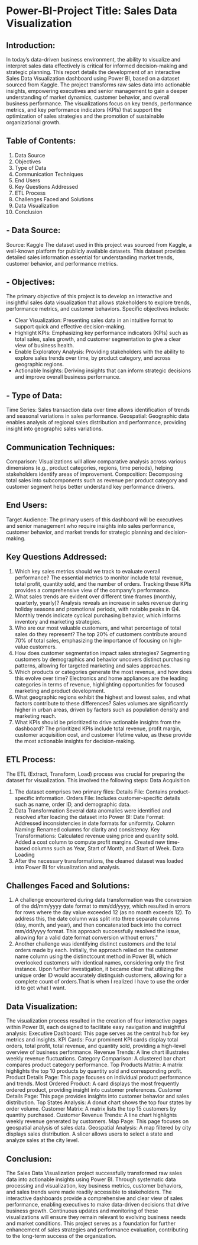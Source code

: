 # Power-BI-Project Title: Sales Data Visualization
## Introduction:
In today’s data-driven business environment, the ability to visualize and interpret sales data effectively is critical for informed decision-making and strategic planning. This report details the development of an interactive Sales Data Visualization dashboard using Power BI, based on a dataset sourced from Kaggle. The project transforms raw sales data into actionable insights, empowering executives and senior management to gain a deeper understanding of market dynamics, customer behavior, and overall business performance. The visualizations focus on key trends, performance metrics, and key performance indicators (KPIs) that support the optimization of sales strategies and the promotion of sustainable organizational growth.

## Table of Contents:
1. Data Source
2. Objectives
3. Type of Data
4. Communication Techniques
5. End Users
6. Key Questions Addressed
7. ETL Process
8. Challenges Faced and Solutions
9. Data Visualization
10. Conclusion

## - Data Source:
Source: Kaggle
The dataset used in this project was sourced from Kaggle, a well-known platform for publicly available datasets. This dataset provides detailed sales information essential for understanding market trends, customer behavior, and performance metrics.

## - Objectives:
The primary objective of this project is to develop an interactive and insightful sales data visualization that allows stakeholders to explore trends, performance metrics, and customer behaviors. Specific objectives include:
- Clear Visualization: Presenting sales data in an intuitive format to support quick and effective decision-making.
- Highlight KPIs: Emphasizing key performance indicators (KPIs) such as total sales, sales growth, and customer segmentation to give a clear view of business health.
- Enable Exploratory Analysis: Providing stakeholders with the ability to explore sales trends over time, by product category, and across geographic regions.
- Actionable Insights: Deriving insights that can inform strategic decisions and improve overall business performance.

## - Type of Data:
Time Series: Sales transaction data over time allows identification of trends and seasonal variations in sales performance.
Geospatial: Geographic data enables analysis of regional sales distribution and performance, providing insight into geographic sales variations.

## Communication Techniques:
Comparison: Visualizations will allow comparative analysis across various dimensions (e.g., product categories, regions, time periods), helping stakeholders identify areas of improvement.
Composition: Decomposing total sales into subcomponents such as revenue per product category and customer segment helps better understand key performance drivers.

## End Users:
Target Audience: The primary users of this dashboard will be executives and senior management who require insights into sales performance, customer behavior, and market trends for strategic planning and decision-making.

## Key Questions Addressed:
1. Which key sales metrics should we track to evaluate overall performance?
The essential metrics to monitor include total revenue, total profit, quantity sold, and the number of orders. Tracking these KPIs provides a comprehensive view of the company’s performance.
2. What sales trends are evident over different time frames (monthly, quarterly, yearly)?
Analysis reveals an increase in sales revenue during holiday seasons and promotional periods, with notable peaks in Q4. Monthly trends indicate cyclical purchasing behavior, which informs inventory and marketing strategies.
3. Who are our most valuable customers, and what percentage of total sales do they represent?
The top 20% of customers contribute around 70% of total sales, emphasizing the importance of focusing on high-value customers.
4. How does customer segmentation impact sales strategies?
Segmenting customers by demographics and behavior uncovers distinct purchasing patterns, allowing for targeted marketing and sales approaches.
5. Which products or categories generate the most revenue, and how does this evolve over time?
Electronics and home appliances are the leading categories in terms of revenue, highlighting opportunities for focused marketing and product development.
6. What geographic regions exhibit the highest and lowest sales, and what factors contribute to these differences?
Sales volumes are significantly higher in urban areas, driven by factors such as population density and marketing reach.
7. What KPIs should be prioritized to drive actionable insights from the dashboard?
The prioritized KPIs include total revenue, profit margin, customer acquisition cost, and customer lifetime value, as these provide the most actionable insights for decision-making.

## ETL Process:
The ETL (Extract, Transform, Load) process was crucial for preparing the dataset for visualization. This involved the following steps:
Data Acquisition
1. The dataset comprises two primary files:
Details File: Contains product-specific information.
Orders File: Includes customer-specific details such as name, order ID, and demographic data.
2. Data Transformation
Several data anomalies were identified and resolved after loading the dataset into Power BI:
Date Format: Addressed inconsistencies in date formats for uniformity.
Column Naming: Renamed columns for clarity and consistency.
Key Transformations:
Calculated revenue using price and quantity sold.
Added a cost column to compute profit margins.
Created new time-based columns such as Year, Start of Month, and Start of Week.
Data Loading
3. After the necessary transformations, the cleaned dataset was loaded into Power BI for visualization and analysis.

## Challenges Faced and Solutions:
1. A challenge encountered during data transformation was the conversion of the dd/mm/yyyy date format to mm/dd/yyyy, which resulted in errors for rows where the day value exceeded 12 (as no month exceeds 12). To address this, the date column was split into three separate columns (day, month, and year), and then concatenated back into the correct mm/dd/yyyy format. This approach successfully resolved the issue, allowing for a valid date format conversion without errors."
2. Another challenge was identifying distinct customers and the total orders made by each. Initially, the approach relied on the customer name column using the distinctcount method in Power BI, which overlooked customers with identical names, considering only the first instance. Upon further investigation, it became clear that utilizing the unique order ID would accurately distinguish customers, allowing for a complete count of orders.That is when I realized I have to use the order id to get what I want.

## Data Visualization:
The visualization process resulted in the creation of four interactive pages within Power BI, each designed to facilitate easy navigation and insightful analysis:
Executive Dashboard:
This page serves as the central hub for key metrics and insights.
KPI Cards: Four prominent KPI cards display total orders, total profit, total revenue, and quantity sold, providing a high-level overview of business performance.
Revenue Trends: A line chart illustrates weekly revenue fluctuations.
Category Comparison: A clustered bar chart compares product category performance.
Top Products Matrix: A matrix highlights the top 10 products by quantity sold and corresponding profit.
Product Details Page:
This page focuses on individual product performance and trends.
Most Ordered Product: A card displays the most frequently ordered product, providing insight into customer preferences.
Customer Details Page:
This page provides insights into customer behavior and sales distribution.
Top States Analysis: A donut chart shows the top four states by order volume.
Customer Matrix: A matrix lists the top 15 customers by quantity purchased.
Customer Revenue Trends: A line chart highlights weekly revenue generated by customers.
Map Page:
This page focuses on geospatial analysis of sales data.
Geospatial Analysis: A map filtered by city displays sales distribution. A slicer allows users to select a state and analyze sales at the city level.

## Conclusion:
The Sales Data Visualization project successfully transformed raw sales data into actionable insights using Power BI. Through systematic data processing and visualization, key business metrics, customer behaviors, and sales trends were made readily accessible to stakeholders. The interactive dashboards provide a comprehensive and clear view of sales performance, enabling executives to make data-driven decisions that drive business growth.
Continuous updates and monitoring of these visualizations will ensure they remain relevant to evolving business needs and market conditions. This project serves as a foundation for further enhancement of sales strategies and performance evaluation, contributing to the long-term success of the organization.


